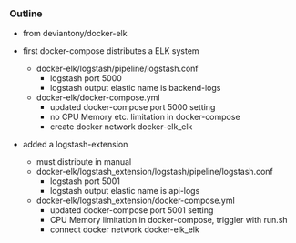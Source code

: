 

### Outline
* from deviantony/docker-elk

* first docker-compose distributes a ELK system
  * docker-elk/logstash/pipeline/logstash.conf
    - logstash port 5000
    - logstash output elastic name is backend-logs
  * docker-elk/docker-compose.yml
    - updated docker-compose port 5000 setting
    - no CPU Memory etc. limitation in docker-compose
    - create docker network docker-elk_elk

* added a logstash-extension
  - must distribute in manual
  * docker-elk/logstash_extension/logstash/pipeline/logstash.conf
    - logstash port 5001
    - logstash output elastic name is api-logs
  * docker-elk/logstash_extension/docker-compose.yml
    - updated docker-compose port 5001 setting
    - CPU Memory limitation in docker-compose, triggler with run.sh
    - connect docker network docker-elk_elk